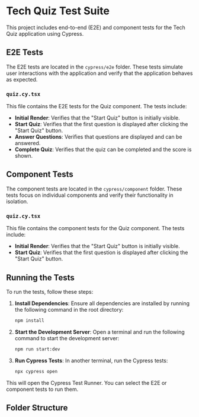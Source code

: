 # Tech Quiz Test Suite

This project includes end-to-end (E2E) and component tests for the Tech Quiz application using Cypress.

## E2E Tests

The E2E tests are located in the `cypress/e2e` folder. These tests simulate user interactions with the application and verify that the application behaves as expected.

### `quiz.cy.tsx`

This file contains the E2E tests for the Quiz component. The tests include:

- **Initial Render**: Verifies that the "Start Quiz" button is initially visible.
- **Start Quiz**: Verifies that the first question is displayed after clicking the "Start Quiz" button.
- **Answer Questions**: Verifies that questions are displayed and can be answered.
- **Complete Quiz**: Verifies that the quiz can be completed and the score is shown.

## Component Tests

The component tests are located in the `cypress/component` folder. These tests focus on individual components and verify their functionality in isolation.

### `quiz.cy.tsx`

This file contains the component tests for the Quiz component. The tests include:

- **Initial Render**: Verifies that the "Start Quiz" button is initially visible.
- **Start Quiz**: Verifies that the first question is displayed after clicking the "Start Quiz" button.

## Running the Tests

To run the tests, follow these steps:

1. **Install Dependencies**: Ensure all dependencies are installed by running the following command in the root directory:
    ```sh
    npm install
    ```

2. **Start the Development Server**: Open a terminal and run the following command to start the development server:
    ```sh
    npm run start:dev
    ```

3. **Run Cypress Tests**: In another terminal, run the Cypress tests:
    ```sh
    npx cypress open
    ```

This will open the Cypress Test Runner. You can select the E2E or component tests to run them.

## Folder Structure
